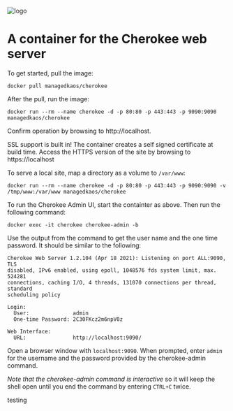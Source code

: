 ![logo](https://raw.githubusercontent.com/managedkaos/cherokee/master/img/cherokee-logo.png)
# A container for the Cherokee web server
To get started, pull the image:

`docker pull managedkaos/cherokee`

After the pull, run the image:

`docker run --rm --name cherokee -d -p 80:80 -p 443:443 -p 9090:9090 managedkaos/cherokee`

Confirm operation by browsing to http://localhost.

SSL support is built in!  The container creates a self signed certificate at build time.  Access the HTTPS version of the site by browsing to https://localhost

To serve a local site, map a directory as a volume to `/var/www`:

`docker run --rm --name cherokee -d -p 80:80 -p 443:443 -p 9090:9090 -v /tmp/www:/var/www managedkaos/cherokee`

To run the Cherokee Admin UI, start the containter as above. Then run the following command:

`docker exec -it cherokee cherokee-admin -b`

Use the output from the command to get the user name and the one time password.  It should be similar to the following:

```
Cherokee Web Server 1.2.104 (Apr 18 2021): Listening on port ALL:9090, TLS
disabled, IPv6 enabled, using epoll, 1048576 fds system limit, max. 524281
connections, caching I/O, 4 threads, 131070 connections per thread, standard
scheduling policy

Login:
  User:              admin
  One-time Password: 2C30FKcz2m6npV0z

Web Interface:
  URL:               http://localhost:9090/
```

Open a browser window with `localhost:9090`.  When prompted, enter `admin` for the username and the password provided by the cherokee-admin command.

*Note that the cherokee-admin command is interactive* so it will keep the shell open until you end the command by entering `CTRL+C` twice.

testing
